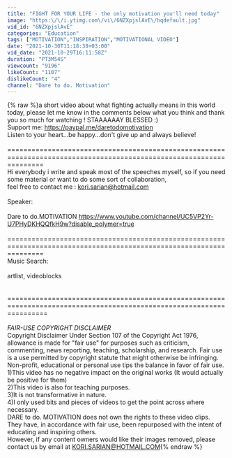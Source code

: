 ```yaml
---
title: "FIGHT FOR YOUR LIFE - the only motivation you'll need today"
image: "https:\/\/i.ytimg.com\/vi\/6NZXpjslAvE\/hqdefault.jpg"
vid_id: "6NZXpjslAvE"
categories: "Education"
tags: ["MOTIVATION","INSPIRATION","MOTIVATIONAL VIDEO"]
date: "2021-10-30T11:18:38+03:00"
vid_date: "2021-10-29T16:11:58Z"
duration: "PT3M54S"
viewcount: "9196"
likeCount: "1107"
dislikeCount: "4"
channel: "Dare to do. Motivation"
---
```

{% raw %}a short video about what fighting actually means in this world today, please let me know in the comments below what you think and thank you so much for watching ! STAAAAAAY BLESSED :)<br />Support me: <a rel="nofollow" target="blank" href="https://paypal.me/daretodomotivation">https://paypal.me/daretodomotivation</a><br />Listen to your heart...be happy...don't give up and always believe!<br /><br />=====================================================================================================================<br />Hi everybody i write and speak most of the speeches myself, so if you need some material or want to do some sort of collaboration, <br />feel free to contact me : kori.sarian@hotmail.com<br /><br />Speaker:<br /><br />Dare to do.MOTIVATION   <a rel="nofollow" target="blank" href="https://www.youtube.com/channel/UC5VP2Yr-U7PHyDKHQQfkH9w?disable_polymer=true">https://www.youtube.com/channel/UC5VP2Yr-U7PHyDKHQQfkH9w?disable_polymer=true</a><br /><br />=====================================================================================================================<br />Music Search:<br /><br />artlist, videoblocks<br /><br /><br />======================================================================================================================<br /><br /> *FAIR-USE COPYRIGHT DISCLAIMER*<br />Copyright Disclaimer Under Section 107 of the Copyright Act 1976, allowance is made for &quot;fair use&quot; for purposes such as criticism,<br /> commenting, news reporting, teaching, scholarship, and research. Fair use is a use permitted by copyright statute that might otherwise be infringing.<br /> Non-profit, educational or personal use tips the balance in favor of fair use. <br />1)This video has no negative impact on the original works (It would actually be positive for them)<br />2)This video is also for teaching purposes.<br />3)It is not transformative in nature. <br />4)I only used bits and pieces of videos to get the point across where necessary.<br />DARE to do. MOTIVATION does not own the rights to these video clips.<br />They have, in accordance with fair use, been repurposed with the intent of educating and inspiring others.<br />However, if any content owners would like their images removed, please contact us by email at KORI.SARIAN@HOTMAIL.COM{% endraw %}
